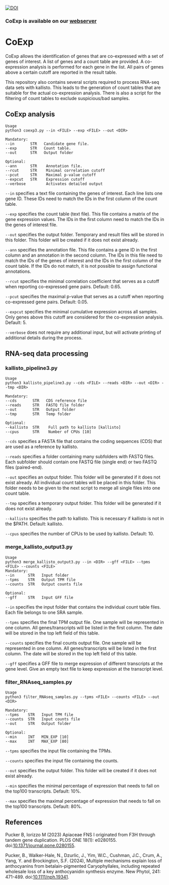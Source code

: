 [![DOI](https://zenodo.org/badge/490976583.svg)](https://zenodo.org/badge/latestdoi/490976583)

### CoExp is available on our [webserver](https://pbb-tools.de/CoExp/) ###

# CoExp
CoExp allows the identification of genes that are co-expressed with a set of genes of interest. A list of genes and a count table are provided. A co-expression analysis is performed for each gene in the list. All pairs of genes above a certain cutoff are reported in the result table.

This repository also contains several scripts required to process RNA-seq data sets with kallisto. This leads to the generation of count tables that are suitable for the actual co-expression analysis. There is also a script for the filtering of count tables to exclude suspicious/bad samples.


## CoExp analysis ##

```
Usage
python3 coexp3.py --in <FILE> --exp <FILE> --out <DIR>

Mandatory:
--in       STR   Candidate gene file.
--exp      STR   Count table.
--out      STR   Output folder

Optional:
--ann      STR    Annotation file.
--rcut     STR    Minimal correlation cutoff
--pcut     STR    Maximal p-value cutoff
--expcut   STR    Expression cutoff
--verbose         Activates detailed output
```

`--in` specifies a text file containing the genes of interest. Each line lists one gene ID. These IDs need to match the IDs in the first column of the count table.

`--exp` specifies the count table (text file). This file contains a matrix of the gene expression values. The IDs in the first column need to match the IDs in the genes of interest file.

`--out` specifies the output folder. Temporary and result files will be stored in this folder. This folder will be created if it does not exist already.

`--ann` specifies the annotation file. This file contains a gene ID in the first column and an annotation in the second column. The IDs in this file need to match the IDs of the genes of interest and the IDs in the first column of the count table. If the IDs do not match, it is not possible to assign functional annotations.

`--rcut` specifies the minimal correlation coefficient that serves as a cutoff when reporting co-expressed gene pairs. Default: 0.65.

`--pcut` specifies the maximal p-value that serves as a cutoff when reporting co-expressed gene pairs. Default: 0.05.

`--expcut` specifies the minimal cumulative expression across all samples. Only genes above this cutoff are considered for the co-expression analysis. Default: 5.

`--verbose` does not require any additional input, but will activate printing of additional details during the process.


## RNA-seq data processing ##

### kallisto_pipeline3.py ###
```
Usage
python3 kallisto_pipeline3.py --cds <FILE> --reads <DIR> --out <DIR> --tmp <DIR>

Mandatory:
--cds       STR   CDS reference file
--reads     STR   FASTQ file folder
--out       STR   Output folder
--tmp       STR   Temp folder

Optional:
--kallisto  STR    Full path to kallisto [kallisto]
--cpus      STR    Number of CPUs [10]
```

`--cds` specifies a FASTA file that contains the coding sequences (CDS) that are used as a reference by kallisto.

`--reads` specifies a folder containing many subfolders with FASTQ files. Each subfolder should contain one FASTQ file (single end) or two FASTQ files (paired-end).

`--out` specifies an output folder. This folder will be generated if it does not exist already. All individual count tables will be placed in this folder. This folder needs to be given to the next script to merge all single files into one count table.

`--tmp` specifies a temporary output folder. This folder will be generated if it does not exist already.

`--kallisto` specifies the path to kallisto. This is necessary if kallisto is not in the $PATH. Default: kallisto.

`--cpus` specifies the number of CPUs to be used by kallisto. Default: 10.


### merge_kallisto_output3.py ###
```
Usage
python3 merge_kallisto_output3.py --in <DIR> --gff <FILE> --tpms <FILE> --counts <FILE>
Mandatory:
--in      STR   Input folder
--tpms    STR   Output TPM file
--counts  STR   Output counts file

Optional:
--gff     STR   Input GFF file
```

`--in` specifies the input folder that contains the individual count table files. Each file belongs to one SRA sample.

`--tpms` specifies the final TPM output file. One sample will be represented in one column. All genes/transcripts will be listed in the first column. The date will be stored in the top left field of this table.

`--counts` specifies the final counts output file. One sample will be represented in one column. All genes/transcripts will be listed in the first column. The date will be stored in the top left field of this table.

`--gff` specifies a GFF file to merge expression of different transcripts at the gene level. Give an empty text file to keep expression at the transcript level.


### filter_RNAseq_samples.py ###
```
Usage
python3 filter_RNAseq_samples.py --tpms <FILE> --counts <FILE> --out <DIR>

Mandatory:
--tpms    STR   Input TPM file
--counts  STR   Input counts file
--out     STR   Output folder

Optional:
--min     INT   MIN_EXP [10]
--max     INT   MAX_EXP [80]
```

`--tpms` specifies the input file containing the TPMs.

`--counts` specifies the input file containing the counts.

`--out` specifies the output folder. This folder will be created if it does not exist already.

`--min` specifies the minimal percentage of expression that needs to fall on the top100 transcripts. Default: 10%.

`--max` specifies the maximal percentage of expression that needs to fall on the top100 transcripts. Default: 80%.


## References ##

Pucker B, Iorizzo M (2023) Apiaceae FNS I originated from F3H through tandem gene duplication. PLOS ONE 18(1): e0280155. doi:[10.1371/journal.pone.0280155](https://doi.org/10.1371/journal.pone.0280155).

Pucker, B., Walker-Hale, N., Dzurlic, J., Yim, W.C., Cushman, J.C., Crum, A., Yang, Y. and Brockington, S.F. (2024), Multiple mechanisms explain loss of anthocyanins from betalain-pigmented Caryophyllales, including repeated wholesale loss of a key anthocyanidin synthesis enzyme. New Phytol, 241: 471-489. doi:[10.1111/nph.19341](https://doi.org/10.1111/nph.19341).

